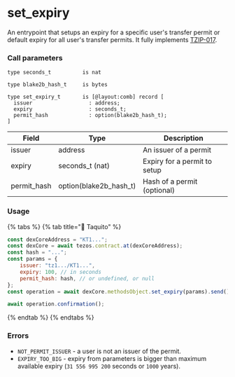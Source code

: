 # set\_expiry

An entrypoint that setups an expiry for a specific user's transfer permit or default expiry for all user's transfer permits. It fully implements [TZIP-017](https://gitlab.com/tezos/tzip/-/blob/master/proposals/tzip-17/tzip-17.md).

### Call parameters

```pascaligo
type seconds_t          is nat

type blake2b_hash_t     is bytes

type set_expiry_t       is [@layout:comb] record [
  issuer                  : address;
  expiry                  : seconds_t;
  permit_hash             : option(blake2b_hash_t);
]
```

| Field        | Type                     | Description                  |
| ------------ | ------------------------ | ---------------------------- |
| issuer       | address                  | An issuer of a permit        |
| expiry       | seconds\_t (nat)         | Expiry for a permit to setup |
| permit\_hash | option(blake2b\_hash\_t) | Hash of a permit (optional)  |

### Usage

{% tabs %}
{% tab title="🌮 Taquito" %}
```javascript
const dexCoreAddress = "KT1...";
const dexCore = await tezos.contract.at(dexCoreAddress);
const hash = "...";
const params = {
    issuer: "tz1.../KT1...",
    expiry: 100, // in seconds
    permit_hash: hash, // or undefined, or null
};
const operation = await dexCore.methodsObject.set_expiry(params).send();

await operation.confirmation();
```
{% endtab %}
{% endtabs %}

### Errors

* `NOT_PERMIT_ISSUER` - a user is not an issuer of the permit.
* `EXPIRY_TOO_BIG` - expiry from parameters is bigger than maximum available expiry (`31 556 995 200` seconds or `1000` years).
